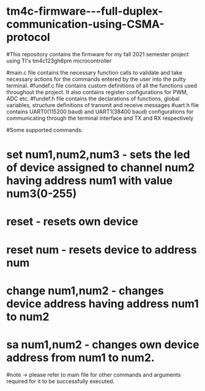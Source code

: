 # tm4c-firmware---full-duplex-communication-using-CSMA-protocol
#This repository contains the firmware for my fall 2021 semester project using TI's tm4c123gh6pm microcontroller

#main.c file contains the necessary function calls to validate and take necessary actions for the commands entered by the user into the putty terminal.
#fundef.c file contains custom definitions of all the functions used throughout the project. It also contains register configurations for PWM, ADC etc.
#fundef.h file contains the declarations of functions, global variables, structure definitions of transmit and receive messages
#uart<num>.h file contains UART0(115200 baud) and UART1(38400 baud) configurations for communicating through the terminal interface and TX and RX respectively

#Some supported commands:
# set num1,num2,num3 - sets the led of device assigned to channel num2 having address num1 with value num3(0-255)
# reset - resets own device
# reset num - resets device to address num
# change num1,num2 - changes device address having address num1 to num2
# sa num1,num2 - changes own device address from num1 to num2.

#note -> please refer to main file for other commands and arguments required for it to be successfully executed.
